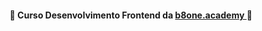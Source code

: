 <h4  align="center"> 
    🚧 Curso Desenvolvimento Frontend da 
    <a href="https://www.b8one.academy/">
        b8one.academy
    </a>
    🚧 
</h4>
